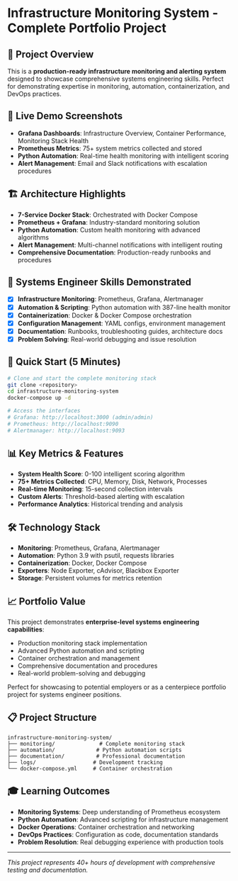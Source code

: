 # Infrastructure Monitoring System - Complete Portfolio Project

## 🎯 Project Overview
This is a **production-ready infrastructure monitoring and alerting system** designed to showcase comprehensive systems engineering skills. Perfect for demonstrating expertise in monitoring, automation, containerization, and DevOps practices.

## 📸 Live Demo Screenshots
- **Grafana Dashboards**: Infrastructure Overview, Container Performance, Monitoring Stack Health
- **Prometheus Metrics**: 75+ system metrics collected and stored
- **Python Automation**: Real-time health monitoring with intelligent scoring
- **Alert Management**: Email and Slack notifications with escalation procedures

## 🏗️ Architecture Highlights
- **7-Service Docker Stack**: Orchestrated with Docker Compose
- **Prometheus + Grafana**: Industry-standard monitoring solution
- **Python Automation**: Custom health monitoring with advanced algorithms
- **Alert Management**: Multi-channel notifications with intelligent routing
- **Comprehensive Documentation**: Production-ready runbooks and procedures

## 💼 Systems Engineer Skills Demonstrated
- [x] **Infrastructure Monitoring**: Prometheus, Grafana, Alertmanager
- [x] **Automation & Scripting**: Python automation with 387-line health monitor
- [x] **Containerization**: Docker & Docker Compose orchestration
- [x] **Configuration Management**: YAML configs, environment management
- [x] **Documentation**: Runbooks, troubleshooting guides, architecture docs
- [x] **Problem Solving**: Real-world debugging and issue resolution

## 🚀 Quick Start (5 Minutes)
```bash
# Clone and start the complete monitoring stack
git clone <repository>
cd infrastructure-monitoring-system
docker-compose up -d

# Access the interfaces
# Grafana: http://localhost:3000 (admin/admin)
# Prometheus: http://localhost:9090
# Alertmanager: http://localhost:9093
```

## 📊 Key Metrics & Features
- **System Health Score**: 0-100 intelligent scoring algorithm
- **75+ Metrics Collected**: CPU, Memory, Disk, Network, Processes
- **Real-time Monitoring**: 15-second collection intervals
- **Custom Alerts**: Threshold-based alerting with escalation
- **Performance Analytics**: Historical trending and analysis

## 🛠️ Technology Stack
- **Monitoring**: Prometheus, Grafana, Alertmanager
- **Automation**: Python 3.9 with psutil, requests libraries
- **Containerization**: Docker, Docker Compose
- **Exporters**: Node Exporter, cAdvisor, Blackbox Exporter
- **Storage**: Persistent volumes for metrics retention

## 📈 Portfolio Value
This project demonstrates **enterprise-level systems engineering capabilities**:
- Production monitoring stack implementation
- Advanced Python automation and scripting
- Container orchestration and management
- Comprehensive documentation and procedures
- Real-world problem-solving and debugging

Perfect for showcasing to potential employers or as a centerpiece portfolio project for systems engineer positions.

## 📋 Project Structure
```
infrastructure-monitoring-system/
├── monitoring/              # Complete monitoring stack
├── automation/             # Python automation scripts
├── documentation/          # Professional documentation
├── logs/                  # Development tracking
└── docker-compose.yml     # Container orchestration
```

## 🎓 Learning Outcomes
- **Monitoring Systems**: Deep understanding of Prometheus ecosystem
- **Python Automation**: Advanced scripting for infrastructure management
- **Docker Operations**: Container orchestration and networking
- **DevOps Practices**: Configuration as code, documentation standards
- **Problem Resolution**: Real debugging experience with production tools

---
*This project represents 40+ hours of development with comprehensive testing and documentation.*
